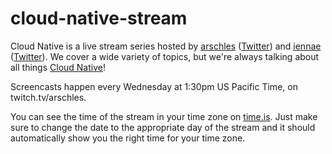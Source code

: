 # cloud-native-stream
Cloud Native is a live stream series hosted by [arschles](https://github.com/arschles) ([Twitter](https://twitter.com/arschles)) and [iennae](https://github.com/iennae) ([Twitter](https://twitter.com/sigje)). We cover a wide variety of topics, but we're always talking about all things [Cloud Native](https://cncf.io)!

Screencasts happen every Wednesday at 1:30pm US Pacific Time, on twitch.tv/arschles.

You can see the time of the stream in your time zone on [time.is](https://time.is/compare/130pm_1_July_2020_in_Portland,_Oregon). Just make sure to change the date to the appropriate day of the stream and it should automatically show you the right time for your time zone.

